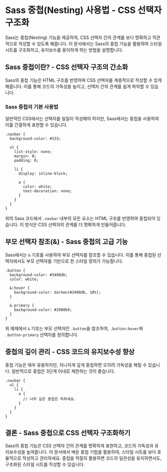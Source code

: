 # Sass 중첩(Nesting) 사용법 - CSS 선택자 구조화

Sass는 중첩(Nesting) 기능을 제공하여, CSS 선택자 간의 관계를 보다 명확하고 직관적으로 작성할 수 있도록 해줍니다. 이 문서에서는 Sass의 중첩 기능을 활용하여 스타일 시트를 구조화하고, 유지보수를 용이하게 하는 방법을 설명합니다.

## Sass 중첩이란? - CSS 선택자 구조의 간소화

Sass의 중첩 기능은 HTML 구조를 반영하여 CSS 선택자를 계층적으로 작성할 수 있게 해줍니다. 이를 통해 코드의 가독성을 높이고, 선택자 간의 관계를 쉽게 파악할 수 있습니다.

### Sass 중첩의 기본 사용법

일반적인 CSS에서는 선택자를 일일이 작성해야 하지만, Sass에서는 중첩을 사용하여 이를 간결하게 표현할 수 있습니다.

```
.navbar {
  background-color: #333;

  ul {
    list-style: none;
    margin: 0;
    padding: 0;

    li {
      display: inline-block;

      a {
        color: white;
        text-decoration: none;
      }
    }
  }
}
```

위의 Sass 코드에서 `.navbar` 내부의 모든 요소는 HTML 구조를 반영하여 중첩되어 있습니다. 이 방식은 CSS 선택자의 관계를 더 명확하게 만들어줍니다.

## 부모 선택자 참조(&) - Sass 중첩의 고급 기능

Sass에서는 `&` 기호를 사용하여 부모 선택자를 참조할 수 있습니다. 이를 통해 중첩된 선택자에서도 부모 선택자를 기반으로 한 스타일 정의가 가능합니다.

```
.button {
  background-color: #3498db;
  color: white;

  &:hover {
    background-color: darken(#3498db, 10%);
  }

  &-primary {
    background-color: #2980b9;
  }
}
```

위 예제에서 `&` 기호는 부모 선택자인 `.button`을 참조하여, `.button:hover`와 `.button-primary` 선택자를 정의합니다.

## 중첩의 깊이 관리 - CSS 코드의 유지보수성 향상

중첩 기능은 매우 유용하지만, 지나치게 깊게 중첩하면 오히려 가독성을 해칠 수 있습니다. 일반적으로 중첩은 3단계 이내로 제한하는 것이 좋습니다.

```
.navbar {
  ul {
    li {
      a {
        // 너무 깊은 중첩은 피하세요.
      }
    }
  }
}
```

## 결론 - Sass 중첩으로 CSS 선택자 구조화하기

Sass의 중첩 기능은 CSS 선택자 간의 관계를 명확하게 표현하고, 코드의 가독성과 유지보수성을 높여줍니다. 이 문서에서 배운 중첩 기법을 활용하여, 스타일 시트를 보다 효율적으로 작성하고 관리하세요. 중첩을 적절히 활용하면 코드의 일관성을 유지하면서도, 구조화된 스타일 시트를 작성할 수 있습니다.
